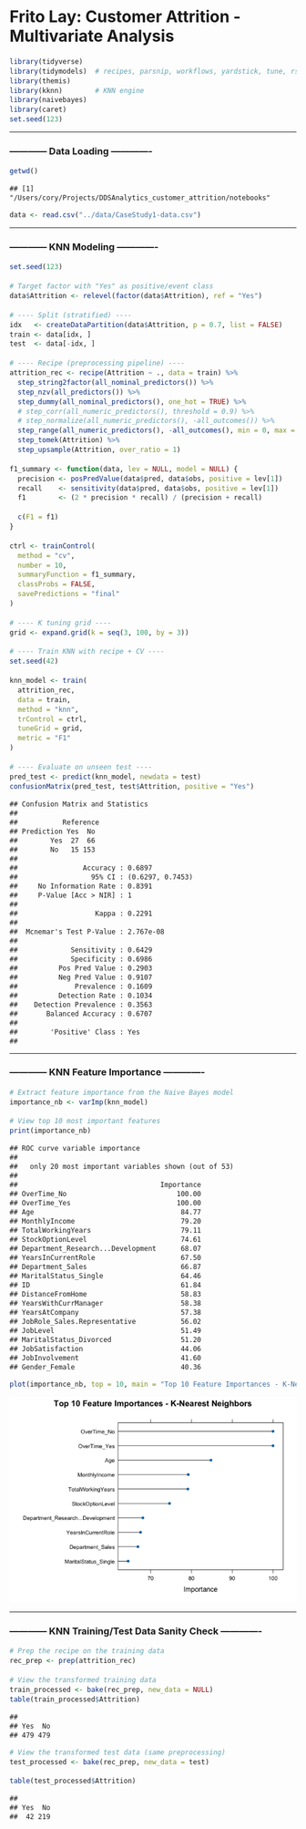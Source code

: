 Frito Lay: Customer Attrition - Multivariate Analysis
================

``` r
library(tidyverse)
library(tidymodels)  # recipes, parsnip, workflows, yardstick, tune, rsample
library(themis)
library(kknn)        # KNN engine
library(naivebayes) 
library(caret)
set.seed(123)
```

------------------------------------------------------------------------

### ———— Data Loading ————-

``` r
getwd()
```

    ## [1] "/Users/cory/Projects/DDSAnalytics_customer_attrition/notebooks"

``` r
data <- read.csv("../data/CaseStudy1-data.csv")
```

------------------------------------------------------------------------

### ———— KNN Modeling ————-

``` r
set.seed(123)

# Target factor with "Yes" as positive/event class
data$Attrition <- relevel(factor(data$Attrition), ref = "Yes")

# ---- Split (stratified) ----
idx   <- createDataPartition(data$Attrition, p = 0.7, list = FALSE)
train <- data[idx, ]
test  <- data[-idx, ]

# ---- Recipe (preprocessing pipeline) ----
attrition_rec <- recipe(Attrition ~ ., data = train) %>%
  step_string2factor(all_nominal_predictors()) %>%
  step_nzv(all_predictors()) %>%
  step_dummy(all_nominal_predictors(), one_hot = TRUE) %>%
  # step_corr(all_numeric_predictors(), threshold = 0.9) %>%
  # step_normalize(all_numeric_predictors(), -all_outcomes()) %>%
  step_range(all_numeric_predictors(), -all_outcomes(), min = 0, max = 1) %>% 
  step_tomek(Attrition) %>%
  step_upsample(Attrition, over_ratio = 1)

f1_summary <- function(data, lev = NULL, model = NULL) {
  precision <- posPredValue(data$pred, data$obs, positive = lev[1])
  recall    <- sensitivity(data$pred, data$obs, positive = lev[1])
  f1        <- (2 * precision * recall) / (precision + recall)

  c(F1 = f1)
}

ctrl <- trainControl(
  method = "cv",
  number = 10,
  summaryFunction = f1_summary,
  classProbs = FALSE,
  savePredictions = "final"
)

# ---- K tuning grid ----
grid <- expand.grid(k = seq(3, 100, by = 3))

# ---- Train KNN with recipe + CV ----
set.seed(42)

knn_model <- train(
  attrition_rec,
  data = train,
  method = "knn",
  trControl = ctrl,
  tuneGrid = grid,
  metric = "F1"
)

# ---- Evaluate on unseen test ----
pred_test <- predict(knn_model, newdata = test)
confusionMatrix(pred_test, test$Attrition, positive = "Yes")
```

    ## Confusion Matrix and Statistics
    ## 
    ##           Reference
    ## Prediction Yes  No
    ##        Yes  27  66
    ##        No   15 153
    ##                                           
    ##                Accuracy : 0.6897          
    ##                  95% CI : (0.6297, 0.7453)
    ##     No Information Rate : 0.8391          
    ##     P-Value [Acc > NIR] : 1               
    ##                                           
    ##                   Kappa : 0.2291          
    ##                                           
    ##  Mcnemar's Test P-Value : 2.767e-08       
    ##                                           
    ##             Sensitivity : 0.6429          
    ##             Specificity : 0.6986          
    ##          Pos Pred Value : 0.2903          
    ##          Neg Pred Value : 0.9107          
    ##              Prevalence : 0.1609          
    ##          Detection Rate : 0.1034          
    ##    Detection Prevalence : 0.3563          
    ##       Balanced Accuracy : 0.6707          
    ##                                           
    ##        'Positive' Class : Yes             
    ## 

------------------------------------------------------------------------

### ———— KNN Feature Importance ————-

``` r
# Extract feature importance from the Naive Bayes model
importance_nb <- varImp(knn_model)

# View top 10 most important features
print(importance_nb)
```

    ## ROC curve variable importance
    ## 
    ##   only 20 most important variables shown (out of 53)
    ## 
    ##                                   Importance
    ## OverTime_No                           100.00
    ## OverTime_Yes                          100.00
    ## Age                                    84.77
    ## MonthlyIncome                          79.20
    ## TotalWorkingYears                      79.11
    ## StockOptionLevel                       74.61
    ## Department_Research...Development      68.07
    ## YearsInCurrentRole                     67.50
    ## Department_Sales                       66.87
    ## MaritalStatus_Single                   64.46
    ## ID                                     61.84
    ## DistanceFromHome                       58.83
    ## YearsWithCurrManager                   58.38
    ## YearsAtCompany                         57.38
    ## JobRole_Sales.Representative           56.02
    ## JobLevel                               51.49
    ## MaritalStatus_Divorced                 51.20
    ## JobSatisfaction                        44.06
    ## JobInvolvement                         41.60
    ## Gender_Female                          40.36

``` r
plot(importance_nb, top = 10, main = "Top 10 Feature Importances - K-Nearest Neighbors")
```

![](knn_modeling_files/figure-gfm/unnamed-chunk-4-1.png)<!-- -->

------------------------------------------------------------------------

### ———— KNN Training/Test Data Sanity Check ————-

``` r
# Prep the recipe on the training data
rec_prep <- prep(attrition_rec)

# View the transformed training data
train_processed <- bake(rec_prep, new_data = NULL)
table(train_processed$Attrition)
```

    ## 
    ## Yes  No 
    ## 479 479

``` r
# View the transformed test data (same preprocessing)
test_processed <- bake(rec_prep, new_data = test)

table(test_processed$Attrition)
```

    ## 
    ## Yes  No 
    ##  42 219

